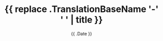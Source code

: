 ---
title: "{{ replace .TranslationBaseName '-' ' ' | title }}"
description: "{{ .Site.Params.description }}"
date: "{{ .Date }}"
draft: true
---